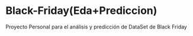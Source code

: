 # Black-Friday(Eda+Prediccion)
Proyecto Personal para el análisis y predicción de DataSet de Black Friday
